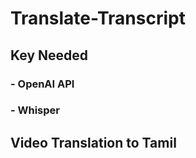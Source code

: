 # Translate-Transcript

## Key Needed
### - OpenAI API
### - Whisper

## Video Translation to Tamil
